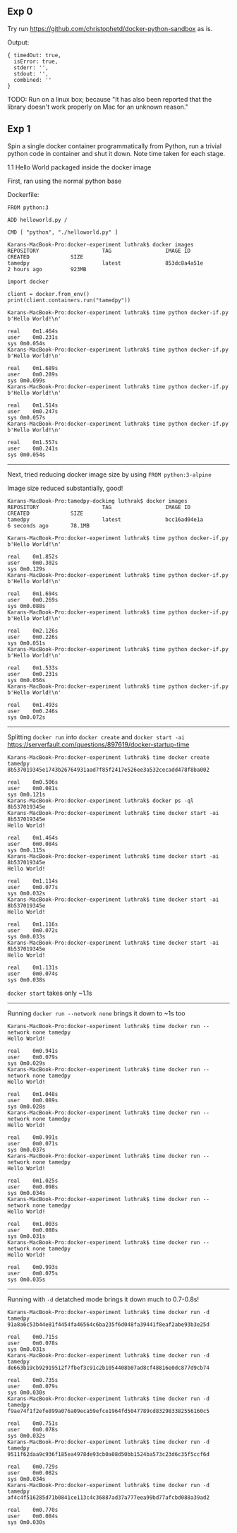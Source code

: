 ## Exp 0
Try run https://github.com/christophetd/docker-python-sandbox as is.

Output:
```
{ timedOut: true,
  isError: true,
  stderr: '',
  stdout: '',
  combined: ''
}
```
TODO: Run on a linux box; because "It has also been reported that the library doesn't work properly on Mac for an unknown reason."

## Exp 1
Spin a single docker container programmatically from Python, run a trivial python code in container and shut it down. Note time taken for each stage.

1.1 Hello World packaged inside the docker image

First, ran using the normal python base

Dockerfile:
```
FROM python:3

ADD helloworld.py /

CMD [ "python", "./helloworld.py" ]
```
```
Karans-MacBook-Pro:docker-experiment luthrak$ docker images
REPOSITORY                    TAG                 IMAGE ID            CREATED             SIZE
tamedpy                       latest              853dc8a4a51e        2 hours ago         923MB
```
```
import docker

client = docker.from_env()
print(client.containers.run("tamedpy"))
```

```
Karans-MacBook-Pro:docker-experiment luthrak$ time python docker-if.py
b'Hello World!\n'

real	0m1.464s
user	0m0.231s
sys	0m0.054s
Karans-MacBook-Pro:docker-experiment luthrak$ time python docker-if.py
b'Hello World!\n'

real	0m1.689s
user	0m0.289s
sys	0m0.099s
Karans-MacBook-Pro:docker-experiment luthrak$ time python docker-if.py
b'Hello World!\n'

real	0m1.514s
user	0m0.247s
sys	0m0.057s
Karans-MacBook-Pro:docker-experiment luthrak$ time python docker-if.py
b'Hello World!\n'

real	0m1.557s
user	0m0.241s
sys	0m0.054s
```

----------
Next, tried reducing docker image size by using `FROM python:3-alpine`

Image size reduced substantially, good!
```
Karans-MacBook-Pro:tamedpy-dockimg luthrak$ docker images
REPOSITORY                    TAG                 IMAGE ID            CREATED             SIZE
tamedpy                       latest              bcc16ad04e1a        6 seconds ago       78.1MB
```

```
Karans-MacBook-Pro:docker-experiment luthrak$ time python docker-if.py
b'Hello World!\n'

real	0m1.852s
user	0m0.302s
sys	0m0.129s
Karans-MacBook-Pro:docker-experiment luthrak$ time python docker-if.py
b'Hello World!\n'

real	0m1.694s
user	0m0.269s
sys	0m0.088s
Karans-MacBook-Pro:docker-experiment luthrak$ time python docker-if.py
b'Hello World!\n'

real	0m2.126s
user	0m0.226s
sys	0m0.051s
Karans-MacBook-Pro:docker-experiment luthrak$ time python docker-if.py
b'Hello World!\n'

real	0m1.533s
user	0m0.231s
sys	0m0.056s
Karans-MacBook-Pro:docker-experiment luthrak$ time python docker-if.py
b'Hello World!\n'

real	0m1.493s
user	0m0.246s
sys	0m0.072s
```
----------------
Splitting `docker run` into `docker create` and `docker start -ai`
https://serverfault.com/questions/897619/docker-startup-time
```
Karans-MacBook-Pro:docker-experiment luthrak$ time docker create tamedpy
8b537019345e1743b26764931aad7f85f2417e526ee3a532cecadd478f8ba002

real	0m0.506s
user	0m0.081s
sys	0m0.121s
Karans-MacBook-Pro:docker-experiment luthrak$ docker ps -ql
8b537019345e
Karans-MacBook-Pro:docker-experiment luthrak$ time docker start -ai 8b537019345e
Hello World!

real	0m1.464s
user	0m0.084s
sys	0m0.115s
Karans-MacBook-Pro:docker-experiment luthrak$ time docker start -ai 8b537019345e
Hello World!

real	0m1.114s
user	0m0.077s
sys	0m0.032s
Karans-MacBook-Pro:docker-experiment luthrak$ time docker start -ai 8b537019345e
Hello World!

real	0m1.116s
user	0m0.072s
sys	0m0.033s
Karans-MacBook-Pro:docker-experiment luthrak$ time docker start -ai 8b537019345e
Hello World!

real	0m1.131s
user	0m0.074s
sys	0m0.038s
```

`docker start` takes only ~1.1s  

--------------------
Running `docker run --network none` brings it down to ~1s too

```
Karans-MacBook-Pro:docker-experiment luthrak$ time docker run --network none tamedpy
Hello World!

real	0m0.941s
user	0m0.079s
sys	0m0.029s
Karans-MacBook-Pro:docker-experiment luthrak$ time docker run --network none tamedpy
Hello World!

real	0m1.048s
user	0m0.089s
sys	0m0.028s
Karans-MacBook-Pro:docker-experiment luthrak$ time docker run --network none tamedpy
Hello World!

real	0m0.991s
user	0m0.071s
sys	0m0.037s
Karans-MacBook-Pro:docker-experiment luthrak$ time docker run --network none tamedpy
Hello World!

real	0m1.025s
user	0m0.098s
sys	0m0.034s
Karans-MacBook-Pro:docker-experiment luthrak$ time docker run --network none tamedpy
Hello World!

real	0m1.003s
user	0m0.080s
sys	0m0.031s
Karans-MacBook-Pro:docker-experiment luthrak$ time docker run --network none tamedpy
Hello World!

real	0m0.993s
user	0m0.075s
sys	0m0.035s
```

----------------------

Running with `-d` detatched mode brings it down much to 0.7-0.8s!

```
Karans-MacBook-Pro:docker-experiment luthrak$ time docker run -d tamedpy
91a8a6c53b44e81f4454fa46564c6ba235f6d048fa39441f8eaf2abe93b3e25d

real	0m0.715s
user	0m0.078s
sys	0m0.031s
Karans-MacBook-Pro:docker-experiment luthrak$ time docker run -d tamedpy
de663b19cb92919512f7fbef3c91c2b1054408b07ad8cf48816e0dc877d9cb74

real	0m0.735s
user	0m0.079s
sys	0m0.030s
Karans-MacBook-Pro:docker-experiment luthrak$ time docker run -d tamedpy
f9ae74f1f2efe899a076a09eca59efce1964fd5047789cd832983382556160c5

real	0m0.751s
user	0m0.078s
sys	0m0.032s
Karans-MacBook-Pro:docker-experiment luthrak$ time docker run -d tamedpy
9511f62daa9c936f185ea4978de93cb0a08d50bb1524ba573c23d6c35f5ccf6d

real	0m0.729s
user	0m0.082s
sys	0m0.034s
Karans-MacBook-Pro:docker-experiment luthrak$ time docker run -d tamedpy
af4c4f516285d71b0841ce113c4c36887ad37a777eea99bd77afcbd088a39ad2

real	0m0.770s
user	0m0.084s
sys	0m0.030s
```
